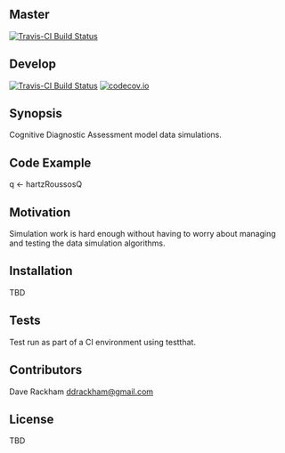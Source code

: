 ## Master
[![Travis-CI Build Status](https://travis-ci.org/drackham/CDADataSims.svg?branch=master)](https://travis-ci.org/drackham/CDADataSims)

## Develop
[![Travis-CI Build Status](https://travis-ci.org/drackham/CDADataSims.svg?branch=develop)](https://travis-ci.org/drackham/CDADataSims)
[![codecov.io](https://codecov.io/github/drackham/CDADataSims/coverage.svg?branch=develop)](https://codecov.io/github/drackham/CDADataSims?branch=develop)

## Synopsis

Cognitive Diagnostic Assessment model data simulations.

## Code Example

q <- hartzRoussosQ

## Motivation

Simulation work is hard enough without having to worry about managing and testing the data simulation algorithms.

## Installation

TBD

## Tests

Test run as part of a CI environment using testthat.

## Contributors

Dave Rackham ddrackham@gmail.com

## License

TBD

